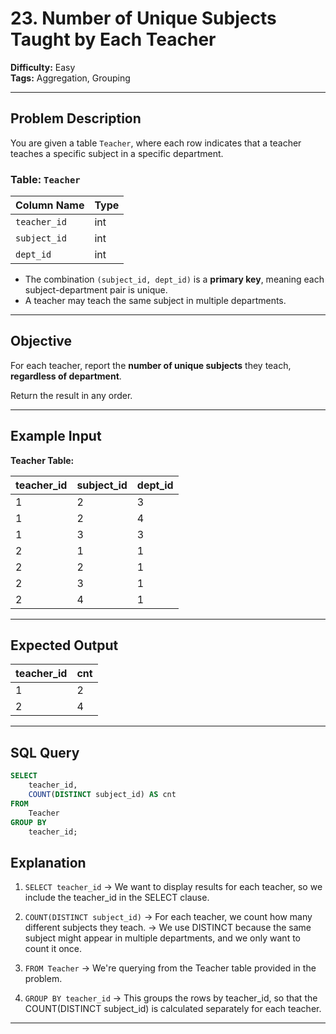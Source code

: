 # 23. Number of Unique Subjects Taught by Each Teacher

**Difficulty:** Easy  
**Tags:** Aggregation, Grouping

---

## Problem Description

You are given a table `Teacher`, where each row indicates that a teacher teaches a specific subject in a specific department.

### Table: `Teacher`

| Column Name | Type |
|-------------|------|
| `teacher_id` | int  |
| `subject_id` | int  |
| `dept_id`    | int  |

- The combination `(subject_id, dept_id)` is a **primary key**, meaning each subject-department pair is unique.
- A teacher may teach the same subject in multiple departments.

---

## Objective

For each teacher, report the **number of unique subjects** they teach, **regardless of department**.

Return the result in any order.

---

## Example Input

**Teacher Table:**

| teacher_id | subject_id | dept_id |
|------------|------------|---------|
| 1          | 2          | 3       |
| 1          | 2          | 4       |
| 1          | 3          | 3       |
| 2          | 1          | 1       |
| 2          | 2          | 1       |
| 2          | 3          | 1       |
| 2          | 4          | 1       |

---

## Expected Output

| teacher_id | cnt |
|------------|-----|
| 1          | 2   |
| 2          | 4   |

---

## SQL Query

```sql
SELECT 
    teacher_id, 
    COUNT(DISTINCT subject_id) AS cnt
FROM 
    Teacher
GROUP BY 
    teacher_id;
```
## Explanation
1. ```SELECT teacher_id```
→ We want to display results for each teacher, so we include the teacher_id in the SELECT clause.

2. ```COUNT(DISTINCT subject_id)```
→ For each teacher, we count how many different subjects they teach.
→ We use DISTINCT because the same subject might appear in multiple departments, and we only want to count it once.

3. ```FROM Teacher```
→ We're querying from the Teacher table provided in the problem.

4. ```GROUP BY teacher_id```
→ This groups the rows by teacher_id, so that the COUNT(DISTINCT subject_id) is calculated separately for each teacher.

---
